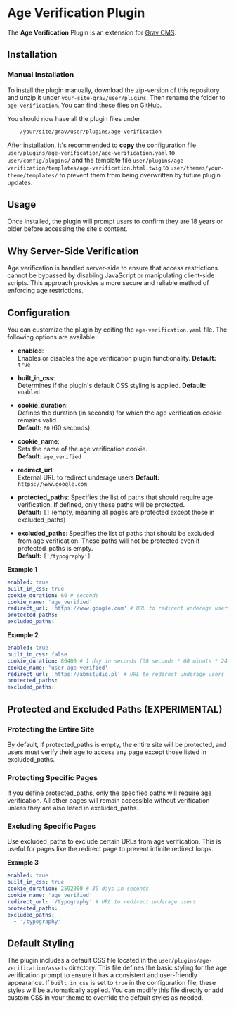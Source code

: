 # Age Verification Plugin

The **Age Verification** Plugin is an extension for [Grav CMS](https://github.com/getgrav/grav). 

## Installation

### Manual Installation

To install the plugin manually, download the zip-version of this repository and unzip it under `your-site-grav/user/plugins`. Then rename the folder to `age-verification`. You can find these files on [GitHub](https://github.com/nmorajda/grav-plugin-age-verification).

You should now have all the plugin files under

```bash
    /your/site/grav/user/plugins/age-verification
```

After installation, it's recommended to **copy** the configuration file `user/plugins/age-verification/age-verification.yaml` to `user/config/plugins/` and the template file `user/plugins/age-verification/templates/age-verification.html.twig` to `user/themes/your-theme/templates/` to prevent them from being overwritten by future plugin updates.

## Usage

Once installed, the plugin will prompt users to confirm they are 18 years or older before accessing the site's content. 

## Why Server-Side Verification

Age verification is handled server-side to ensure that access restrictions cannot be bypassed by disabling JavaScript or manipulating client-side scripts. This approach provides a more secure and reliable method of enforcing age restrictions.

## Configuration

You can customize the plugin by editing the `age-verification.yaml` file. The following options are available:

- **enabled**:  
  Enables or disables the age verification plugin functionality.
  **Default:** `true` 

- **built_in_css**:  
  Determines if the plugin's default CSS styling is applied.
  **Default:** `enabled` 

- **cookie_duration**:  
  Defines the duration (in seconds) for which the age verification cookie remains valid.  
  **Default:** `60` (60 seconds)

- **cookie_name**:  
  Sets the name of the age verification cookie.  
  **Default:** `age_verified`

- **redirect_url**:  
  External URL to redirect underage users
  **Default:** `https://www.google.com`

- **protected_paths**:
  Specifies the list of paths that should require age verification. If defined, only these paths will be protected.  
  **Default:** `[]` (empty, meaning all pages are protected except those in excluded_paths)

- **excluded_paths**:
  Specifies the list of paths that should be excluded from age verification. These paths will not be protected even if protected_paths is empty.  
  **Default:** `['/typography']`

**Example 1**

```yaml
enabled: true
built_in_css: true
cookie_duration: 60 # seconds
cookie_name: 'age_verified'
redirect_url: 'https://www.google.com' # URL to redirect underage users
protected_paths:
excluded_paths:
```

**Example 2**

```yaml
enabled: true
built_in_css: false
cookie_duration: 86400 # 1 day in seconds (60 seconds * 60 minuts * 24 hours)
cookie_name: 'user-age-verified'
redirect_url: 'https://abmstudio.pl' # URL to redirect underage users
protected_paths:
excluded_paths:
```

## Protected and Excluded Paths (EXPERIMENTAL)

### Protecting the Entire Site
By default, if protected_paths is empty, the entire site will be protected, and users must verify their age to access any page except those listed in excluded_paths.

### Protecting Specific Pages
If you define protected_paths, only the specified paths will require age verification. All other pages will remain accessible without verification unless they are also listed in excluded_paths.

### Excluding Specific Pages
Use excluded_paths to exclude certain URLs from age verification. This is useful for pages like the redirect page to prevent infinite redirect loops.

**Example 3**

```yaml
enabled: true
built_in_css: true
cookie_duration: 2592000 # 30 days in seconds
cookie_name: 'age_verified'
redirect_url: '/typography' # URL to redirect underage users
protected_paths:
excluded_paths:
  - '/typography'
```

## Default Styling

The plugin includes a default CSS file located in the `user/plugins/age-verification/assets` directory. This file defines the basic styling for the age verification prompt to ensure it has a consistent and user-friendly appearance. If `built_in_css` is set to `true` in the configuration file, these styles will be automatically applied. You can modify this file directly or add custom CSS in your theme to override the default styles as needed.